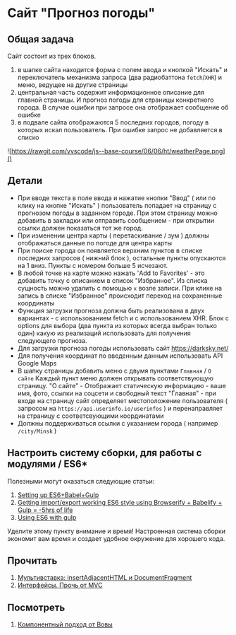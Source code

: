 # Сайт "Прогноз погоды"

## Общая задача

Сайт состоит из трех блоков.
1) в шапке сайта находится форма с полем ввода и кнопкой "Искать" и переключатель механизма запроса (два радиобаттона `fetch`/`XHR`) и меню, ведущее на другие страницы 
2) центральная часть содержит информационное описание для главной страницы. И прогноз погоды для страницы конкретного города. В случае ошибки при запросе она отображает сообщение об ошибке
3) в подвале сайта отображаются 5 последних городов, погоду в которых искал пользователь. При ошибке запрос не добавляется в списко

![https://rawgit.com/vvscode/js--base-course/06/06/ht/weatherPage.png]()

## Детали

 - При вводе текста в поле ввода и нажатие кнопки "Ввод" ( или по клику на кнопке "Искать" ) пользователь попадает на страницу с прогнозом погоды в заданном городе. При этом страницу можно добавить в закладки или отправить сообщением - при открытии ссылки должен показаться тот же город.
 - При изменении центра карты ( перетаскивание / зум ) должны отображаться данные по погоде для центра карты
 - При поиске города он появляется верхним пунктов в списке последних запросов ( нижний блок ), остальные пункты опускаются на 1 вниз. Пункты с номером больше 5 исчезают.
 - В любой точке на карте можно нажать 'Add to Favorites'  - это добавить точку с описанием в список "Избранное". Из списка сущность можно удалить с помощью `x` возле записи. При клике на запись в списке "Избранное" происходит переход на сохраненные координаты
 - Функция загрузки прогноза должна быть реализована в двух вариантах - с использованием fetch и с использованием XHR. Блок с options для выбора (два пункта из которых всегда выбран только один) какую из реализаций использовать для получения следующего прогноза. 
 - Для загрузки прогноза погоды использовать сайт https://darksky.net/
 - Для получения координат по введенным данным использовать API Google Maps
 - В шапку страницы добавить меню с двумя пунктами `Главная` / `О сайте`
Каждый пункт меню должен открывать соответствующую страницу.
"O сайте" - Отображает статическую информацию - ваше имя, фото, ссылки на соцсети и свободный текст
"Главная" - при входе на страницу сайт определяет местоположение пользователя ( запросом на `https://api.userinfo.io/userinfos` ) и перенаправляет на страницу с соответсвующими координатами
- Должны поддерживаться ссылки с указанием города ( например `/city/Minsk` )


## Настроить систему сборки, для работы с модулями  / ES6*

Полезными могут оказаться следующие статьи:

 1. [Setting up ES6+Babel+Gulp](http://ramkulkarni.com/blog/setting-up-es6-babel-gulp/)
 2. [Getting import/export working ES6 style using Browserify + Babelify + Gulp = -5hrs of life](https://medium.com/@hey.aaron/getting-import-export-working-es6-style-using-browserify-babelify-gulp-5hrs-of-life-eca7786e44cc)
 3. [Using ES6 with gulp](https://markgoodyear.com/2015/06/using-es6-with-gulp/)

Уделите этому пункту внимание и время! Настроенная система сборки экономит вам время и создает удобное окружение для хорошего кода.


## Прочитать

1. [Мультивставка: insertAdjacentHTML и DocumentFragment](https://learn.javascript.ru/multi-insert)
1. [Интерфейсы. Прочь от MVC](http://javascript.ru/optimize/antimvc)

## Посмотреть

1. [Компонентный подход от Вовы](https://www.youtube.com/watch?v=sH04-Ypak_s)